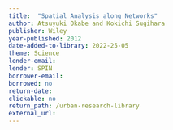 ```yaml
---
title:  "Spatial Analysis along Networks"
author: Atsuyuki Okabe and Kokichi Sugihara
publisher: Wiley
year-published: 2012
date-added-to-library: 2022-25-05
theme: Science
lender-email:
lender: SPIN
borrower-email:
borrowed: no
return-date:
clickable: no
return_path: /urban-research-library
external_url: 
---
```

